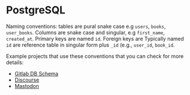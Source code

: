 # PostgreSQL

Naming conventions: tables are pural snake case e.g `users`, `books`, `user_books`. Columns are snake case and singular, e.g  `first_name`, `created_at`. Primary keys are named `id`. Foreign keys are  Typically named `id` are reference table in singular form plus `_id` (e.g., `user_id`, `book_id`.

Example projects that use these conventions that you can check for more details:

- [Gitlab DB Schema](https://gitlab.com/gitlab-org/gitlab)
- [Discourse](https://github.com/discourse/discourse)
- [Mastodon](https://github.com/mastodon/mastodon/blob/main/db/schema.rb)
